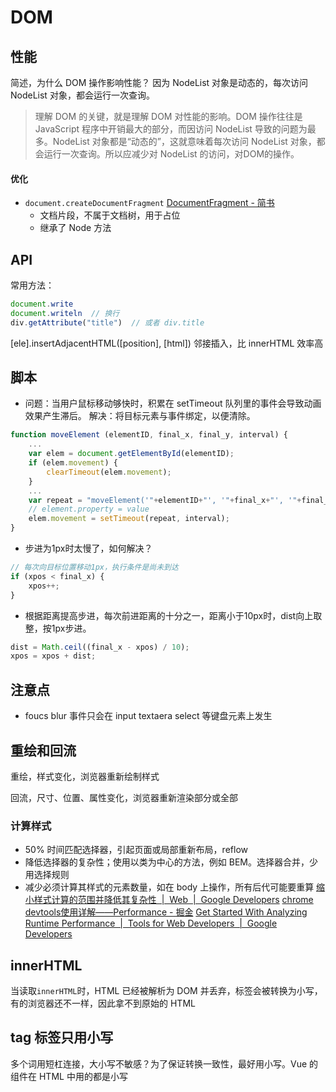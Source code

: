 # DOM
## 性能

简述，为什么 DOM 操作影响性能？
因为 NodeList 对象是动态的，每次访问 NodeList 对象，都会运行一次查询。

  > 理解 DOM 的关键，就是理解 DOM 对性能的影响。DOM 操作往往是 JavaScript 程序中开销最大的部分，而因访问 NodeList 导致的问题为最多。NodeList 对象都是“动态的”，这就意味着每次访问 NodeList 对象，都会运行一次查询。所以应减少对 NodeList 的访问，对DOM的操作。
#### 优化
* `document.createDocumentFragment` [DocumentFragment - 简书](https://www.jianshu.com/p/7628670a94e6)
  - 文档片段，不属于文档树，用于占位
  - 继承了 Node 方法

## API
常用方法：
```js
document.write
document.writeln  // 换行
div.getAttribute("title")  // 或者 div.title
```

[ele].insertAdjacentHTML([position], [html]) 邻接插入，比 innerHTML 效率高

## 脚本

* 问题：当用户鼠标移动够快时，积累在 setTimeout 队列里的事件会导致动画效果产生滞后。
解决：将目标元素与事件绑定，以便清除。
```js
function moveElement (elementID, final_x, final_y, interval) {
    ...
    var elem = document.getElementById(elementID);
    if (elem.movement) {
        clearTimeout(elem.movement);
    }
    ...
    var repeat = "moveElement('"+elementID+"', '"+final_x+"', '"+final_y+"', '"+interval+"')";
    // element.property = value
    elem.movement = setTimeout(repeat, interval);
}
```

* 步进为1px时太慢了，如何解决？
```js
// 每次向目标位置移动1px，执行条件是尚未到达
if (xpos < final_x) {
    xpos++;
}
```

* 根据距离提高步进，每次前进距离的十分之一，距离小于10px时，dist向上取整，按1px步进。
```js
dist = Math.ceil((final_x - xpos) / 10);
xpos = xpos + dist;
```

## 注意点
* foucs blur 事件只会在 input textaera select 等键盘元素上发生

## 重绘和回流
重绘，样式变化，浏览器重新绘制样式

回流，尺寸、位置、属性变化，浏览器重新渲染部分或全部

### 计算样式
- 50% 时间匹配选择器，引起页面或局部重新布局，reflow
- 降低选择器的复杂性；使用以类为中心的方法，例如 BEM。选择器合并，少用选择规则
- 减少必须计算其样式的元素数量，如在 body 上操作，所有后代可能要重算
[缩小样式计算的范围并降低其复杂性  |  Web  |  Google Developers](https://developers.google.com/web/fundamentals/performance/rendering/reduce-the-scope-and-complexity-of-style-calculations)
[chrome devtools使用详解——Performance - 掘金](https://juejin.im/post/5c009115f265da612859d8e2)
[Get Started With Analyzing Runtime Performance  |  Tools for Web Developers  |  Google Developers](https://developers.google.com/web/tools/chrome-devtools/evaluate-performance/)

## innerHTML
当读取`innerHTML`时，HTML 已经被解析为 DOM 并丢弃，标签会被转换为小写，有的浏览器还不一样，因此拿不到原始的 HTML

## tag 标签只用小写
多个词用短杠连接，大小写不敏感？为了保证转换一致性，最好用小写。Vue 的组件在 HTML 中用的都是小写
